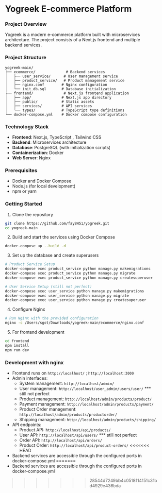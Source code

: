# Yogreek E-commerce Platform

### Project Overview
Yogreek is a modern e-commerce platform built with microservices architecture. The project consists of a Next.js frontend and multiple backend services.

### Project Structure
```
yogreek-main/
├── ecommerce/              # Backend services
│   ├── user_service/      # User management service
│   ├── product_service/   # Product management service
│   ├── nginx.conf        # Nginx configuration
│   └── init_db.sql       # Database initialization
├── frontend/              # Next.js frontend application
│   ├── app/              # Next.js app directory
│   ├── public/           # Static assets
│   ├── services/         # API services
│   └── types/            # TypeScript type definitions
└── docker-compose.yml    # Docker compose configuration
```

### Technology Stack
- **Frontend**: Next.js, TypeScript , Tailwind CSS
- **Backend**: Microservices architecture
- **Database**: PostgreSQL (with initialization scripts)
- **Containerization**: Docker
- **Web Server**: Nginx

### Prerequisites
- Docker and Docker Compose
- Node.js (for local development)
- npm or yarn

### Getting Started
1. Clone the repository
```bash
git clone https://github.com/fay8451/yogreek.git
cd yogreek-main
```

2. Build and start the services using Docker Compose
```bash
docker-compose up --build -d
```

3. Set up the database and create superusers
```bash
# Product Service Setup
docker-compose exec product_service python manage.py makemigrations
docker-compose exec product_service python manage.py migrate
docker-compose exec product_service python manage.py createsuperuser

# User Service Setup (still not perfect)
docker-compose exec user_service python manage.py makemigrations
docker-compose exec user_service python manage.py migrate
docker-compose exec user_service python manage.py createsuperuser
```

4. Configure Nginx
```bash
# Run Nginx with the provided configuration
nginx -c /Users/sgot/Downloads/yogreek-main/ecommerce/nginx.conf
```

5. For frontend development
```bash
cd frontend
npm install
npm run dev
```

### Development with nginx
- Frontend runs on `http://localhost/` ; `http://localhost:3000`
- Admin interfaces:
  - System management: `http://localhost/admin/`
  - User management: `http://localhost/user_admin/users/user/` *** still not perfect
  - Product management: `http://localhost/admin/products/product/`
  - Payment management: `http://localhost/admin/products/payment/`
  - Product Order management: `http://localhost/admin/products/productorder/`
  - Shipping management: `http://localhost/admin/products/shipping/`
- API endpoints:
  - Product API: `http://localhost/api/products/`
  - User API: `http://localhost/api/users/` *** still not perfect
  - Order API: `http://localhost/api/orders/`
  - Product Order: `http://localhost/api/product-orders/`
<<<<<<< HEAD
- Backend services are accessible through the configured ports in docker-compose.yml
=======
- Backend services are accessible through the configured ports in docker-compose.yml
>>>>>>> 28544d7249bb4c0518114151c31bd4929e436bda
